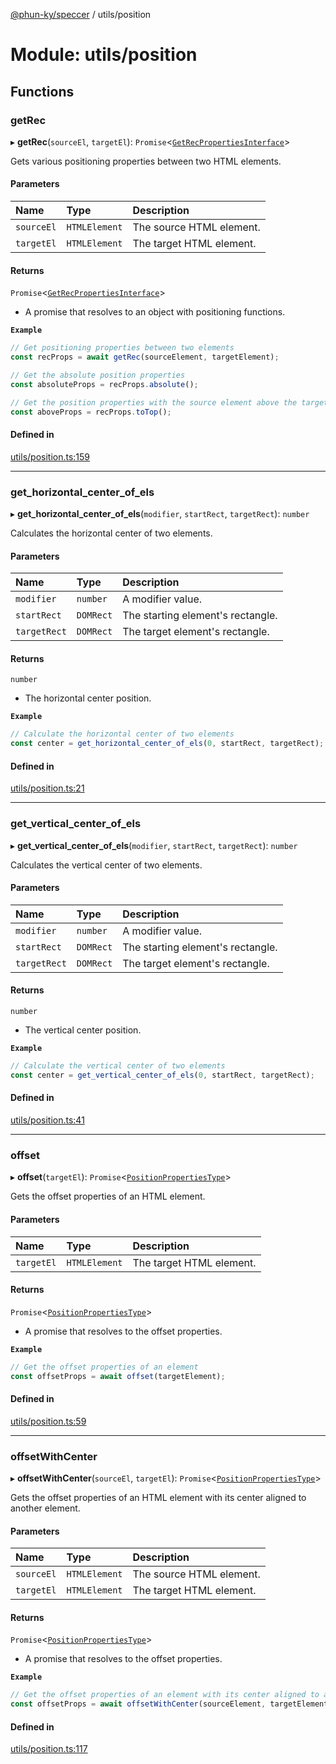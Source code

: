 [@phun-ky/speccer](../README.md) / utils/position

# Module: utils/position

## Functions

### getRec

▸ **getRec**(`sourceEl`, `targetEl`): `Promise`\<[`GetRecPropertiesInterface`](../interfaces/types_interfaces_position.GetRecPropertiesInterface.md)\>

Gets various positioning properties between two HTML elements.

#### Parameters

| Name | Type | Description |
| :------ | :------ | :------ |
| `sourceEl` | `HTMLElement` | The source HTML element. |
| `targetEl` | `HTMLElement` | The target HTML element. |

#### Returns

`Promise`\<[`GetRecPropertiesInterface`](../interfaces/types_interfaces_position.GetRecPropertiesInterface.md)\>

- A promise that resolves to an object with positioning functions.

**`Example`**

```ts
// Get positioning properties between two elements
const recProps = await getRec(sourceElement, targetElement);

// Get the absolute position properties
const absoluteProps = recProps.absolute();

// Get the position properties with the source element above the target element
const aboveProps = recProps.toTop();
```

#### Defined in

[utils/position.ts:159](https://github.com/phun-ky/speccer/blob/main/src/utils/position.ts#L159)

___

### get\_horizontal\_center\_of\_els

▸ **get_horizontal_center_of_els**(`modifier`, `startRect`, `targetRect`): `number`

Calculates the horizontal center of two elements.

#### Parameters

| Name | Type | Description |
| :------ | :------ | :------ |
| `modifier` | `number` | A modifier value. |
| `startRect` | `DOMRect` | The starting element's rectangle. |
| `targetRect` | `DOMRect` | The target element's rectangle. |

#### Returns

`number`

- The horizontal center position.

**`Example`**

```ts
// Calculate the horizontal center of two elements
const center = get_horizontal_center_of_els(0, startRect, targetRect);
```

#### Defined in

[utils/position.ts:21](https://github.com/phun-ky/speccer/blob/main/src/utils/position.ts#L21)

___

### get\_vertical\_center\_of\_els

▸ **get_vertical_center_of_els**(`modifier`, `startRect`, `targetRect`): `number`

Calculates the vertical center of two elements.

#### Parameters

| Name | Type | Description |
| :------ | :------ | :------ |
| `modifier` | `number` | A modifier value. |
| `startRect` | `DOMRect` | The starting element's rectangle. |
| `targetRect` | `DOMRect` | The target element's rectangle. |

#### Returns

`number`

- The vertical center position.

**`Example`**

```ts
// Calculate the vertical center of two elements
const center = get_vertical_center_of_els(0, startRect, targetRect);
```

#### Defined in

[utils/position.ts:41](https://github.com/phun-ky/speccer/blob/main/src/utils/position.ts#L41)

___

### offset

▸ **offset**(`targetEl`): `Promise`\<[`PositionPropertiesType`](types_position.md#positionpropertiestype)\>

Gets the offset properties of an HTML element.

#### Parameters

| Name | Type | Description |
| :------ | :------ | :------ |
| `targetEl` | `HTMLElement` | The target HTML element. |

#### Returns

`Promise`\<[`PositionPropertiesType`](types_position.md#positionpropertiestype)\>

- A promise that resolves to the offset properties.

**`Example`**

```ts
// Get the offset properties of an element
const offsetProps = await offset(targetElement);
```

#### Defined in

[utils/position.ts:59](https://github.com/phun-ky/speccer/blob/main/src/utils/position.ts#L59)

___

### offsetWithCenter

▸ **offsetWithCenter**(`sourceEl`, `targetEl`): `Promise`\<[`PositionPropertiesType`](types_position.md#positionpropertiestype)\>

Gets the offset properties of an HTML element with its center aligned to another element.

#### Parameters

| Name | Type | Description |
| :------ | :------ | :------ |
| `sourceEl` | `HTMLElement` | The source HTML element. |
| `targetEl` | `HTMLElement` | The target HTML element. |

#### Returns

`Promise`\<[`PositionPropertiesType`](types_position.md#positionpropertiestype)\>

- A promise that resolves to the offset properties.

**`Example`**

```ts
// Get the offset properties of an element with its center aligned to another element
const offsetProps = await offsetWithCenter(sourceElement, targetElement);
```

#### Defined in

[utils/position.ts:117](https://github.com/phun-ky/speccer/blob/main/src/utils/position.ts#L117)
